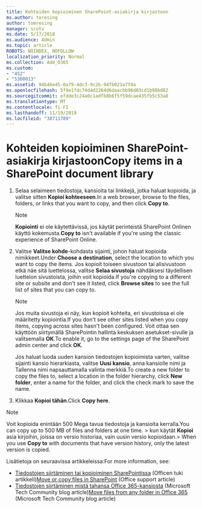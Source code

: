 ```yaml
---
title: Kohteiden kopioiminen SharePoint-asiakirja kirjastoon
ms.author: toresing
author: tomresing
manager: scotv
ms.date: 5/17/2018
ms.audience: Admin
ms.topic: article
ROBOTS: NOINDEX, NOFOLLOW
localization_priority: Normal
ms.collection: Adm_O365
ms.custom:
- "452"
- "5300013"
ms.assetid: 94b46e45-0a79-4dc3-9c2b-94fb021a7f4a
ms.openlocfilehash: 5f9e1fdc74d4d2264d6daacbb96d03cd1b98bd82
ms.sourcegitcommit: efdde3c24a0c1adfb8b6f5f59dcae435fb5c53a8
ms.translationtype: MT
ms.contentlocale: fi-FI
ms.lasthandoff: 11/19/2019
ms.locfileid: "38711789"
---
```

# <a name="copy-items-in-a-sharepoint-document-library"></a><span data-ttu-id="e46d2-102">Kohteiden kopioiminen SharePoint-asiakirja kirjastoon</span><span class="sxs-lookup"><span data-stu-id="e46d2-102">Copy items in a SharePoint document library</span></span>

1. <span data-ttu-id="e46d2-103">Selaa selaimeen tiedostoja, kansioita tai linkkejä, jotka haluat kopioida, ja valitse sitten **Kopioi kohteeseen**.</span><span class="sxs-lookup"><span data-stu-id="e46d2-103">In a web browser, browse to the files, folders, or links that you want to copy, and then click **Copy to**.</span></span>

    > [!NOTE]
    > <span data-ttu-id="e46d2-104">**Kopiointi** ei ole käytettävissä, jos käytät perinteistä SharePoint Onlinen käyttö kokemusta.</span><span class="sxs-lookup"><span data-stu-id="e46d2-104">**Copy to** isn't available if you're using the classic experience of SharePoint Online.</span></span>
  
2. <span data-ttu-id="e46d2-105">Valitse **Valitse kohde**-kohdasta sijainti, johon haluat kopioida nimikkeet.</span><span class="sxs-lookup"><span data-stu-id="e46d2-105">Under **Choose a destination**, select the location to which you want to copy the items.</span></span> <span data-ttu-id="e46d2-106">Jos kopioit toiseen sivustoon tai alisivustoon etkä näe sitä luettelossa, valitse **Selaa sivustoja** nähdäksesi täydellisen luettelon sivustoista, joihin voit kopioida.</span><span class="sxs-lookup"><span data-stu-id="e46d2-106">If you're copying to a different site or subsite and don't see it listed, click **Browse sites** to see the full list of sites that you can copy to.</span></span>

    > [!NOTE]
    > <span data-ttu-id="e46d2-107">Jos muita sivustoja ei näy, kun kopioit kohteita, eri sivustoissa ei ole määritetty kopiointia.</span><span class="sxs-lookup"><span data-stu-id="e46d2-107">If you don't see other sites listed when you copy items, copying across sites hasn't been configured.</span></span> <span data-ttu-id="e46d2-108">Voit ottaa sen käyttöön siirtymällä SharePointin hallinta keskuksen asetukset-sivulle ja valitsemalla **OK**.</span><span class="sxs-lookup"><span data-stu-id="e46d2-108">To enable it, go to the settings page of the SharePoint admin center and click **OK**.</span></span>
  
    <span data-ttu-id="e46d2-109">Jos haluat luoda uuden kansion tiedostojen kopioimista varten, valitse sijainti kansio hierarkiasta, valitse **Uusi kansio**, anna kansiolle nimi ja Tallenna nimi napsauttamalla valinta merkkiä.</span><span class="sxs-lookup"><span data-stu-id="e46d2-109">To create a new folder to copy the files to, select a location in the folder hierarchy, click **New folder**, enter a name for the folder, and click the check mark to save the name.</span></span>

3. <span data-ttu-id="e46d2-110">Klikkaa **Kopioi tähän**.</span><span class="sxs-lookup"><span data-stu-id="e46d2-110">Click **Copy here**.</span></span>

> [!NOTE]
> <span data-ttu-id="e46d2-111">Voit kopioida enintään 500 Mega tavua tiedostoja ja kansioita kerralla.</span><span class="sxs-lookup"><span data-stu-id="e46d2-111">You can copy up to 500 MB of files and folders at one time.</span></span> <span data-ttu-id="e46d2-112">> kun käytät **Kopioi** asia kirjoihin, joissa on versio historiaa, vain uusin versio kopioidaan.</span><span class="sxs-lookup"><span data-stu-id="e46d2-112">>  When you use **Copy to** with documents that have version history, only the latest version is copied.</span></span>
  
<span data-ttu-id="e46d2-113">Lisätietoja on seuraavissa artikkeleissa:</span><span class="sxs-lookup"><span data-stu-id="e46d2-113">For more information, see:</span></span>

 - <span data-ttu-id="e46d2-114">[Tiedostojen siirtäminen tai kopioiminen SharePointissa](https://support.office.com/article/move-or-copy-files-in-sharepoint-00e2f483-4df3-46be-a861-1f5f0c1a87bc) (Officen tuki artikkeli)</span><span class="sxs-lookup"><span data-stu-id="e46d2-114">[Move or copy files in SharePoint](https://support.office.com/article/move-or-copy-files-in-sharepoint-00e2f483-4df3-46be-a861-1f5f0c1a87bc) (Office support article)</span></span>
 - <span data-ttu-id="e46d2-115">[Tiedostojen siirtäminen mistä tahansa Office 365-kansiosta](https://techcommunity.microsoft.com/t5/Microsoft-SharePoint-Blog/Now-move-files-anywhere-in-Office-365-SharePoint-and-OneDrive/ba-p/146973) (Microsoft Tech Community blog article)</span><span class="sxs-lookup"><span data-stu-id="e46d2-115">[Move files from any folder in Office 365](https://techcommunity.microsoft.com/t5/Microsoft-SharePoint-Blog/Now-move-files-anywhere-in-Office-365-SharePoint-and-OneDrive/ba-p/146973) (Microsoft Tech Community blog article)</span></span>   
